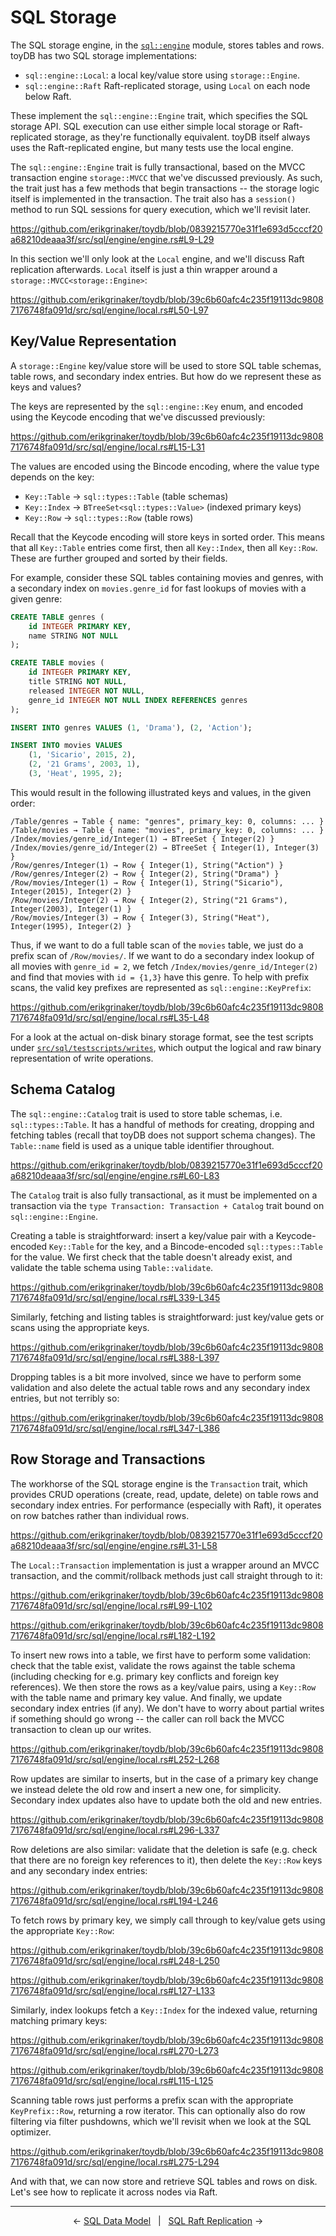 # SQL Storage

The SQL storage engine, in the [`sql::engine`](https://github.com/erikgrinaker/toydb/tree/213e5c02b09f1a3cac6a8bbd0a81773462f367f5/src/sql/engine)
module, stores tables and rows. toyDB has two SQL storage implementations:

* `sql::engine::Local`: a local key/value store using `storage::Engine`.
* `sql::engine::Raft` Raft-replicated storage, using `Local` on each node below Raft.

These implement the `sql::engine::Engine` trait, which specifies the SQL storage API. SQL execution
can use either simple local storage or Raft-replicated storage, as they're functionally equivalent.
toyDB itself always uses the Raft-replicated engine, but many tests use the local engine.

The `sql::engine::Engine` trait is fully transactional, based on the MVCC transaction engine
`storage::MVCC` that we've discussed previously. As such, the trait just has a few methods that
begin transactions -- the storage logic itself is implemented in the transaction. The trait also
has a `session()` method to run SQL sessions for query execution, which we'll revisit later.

https://github.com/erikgrinaker/toydb/blob/0839215770e31f1e693d5cccf20a68210deaaa3f/src/sql/engine/engine.rs#L9-L29

In this section we'll only look at the `Local` engine, and we'll discuss Raft replication
afterwards. `Local` itself is just a thin wrapper around a `storage::MVCC<storage::Engine>`:

https://github.com/erikgrinaker/toydb/blob/39c6b60afc4c235f19113dc98087176748fa091d/src/sql/engine/local.rs#L50-L97

## Key/Value Representation

A `storage::Engine` key/value store will be used to store SQL table schemas, table rows, and
secondary index entries. But how do we represent these as keys and values?

The keys are represented by the `sql::engine::Key` enum, and encoded using the Keycode encoding
that we've discussed previously:

https://github.com/erikgrinaker/toydb/blob/39c6b60afc4c235f19113dc98087176748fa091d/src/sql/engine/local.rs#L15-L31

The values are encoded using the Bincode encoding, where the value type depends on the key:

* `Key::Table` → `sql::types::Table` (table schemas)
* `Key::Index` → `BTreeSet<sql::types::Value>` (indexed primary keys)
* `Key::Row` → `sql::types::Row` (table rows)

Recall that the Keycode encoding will store keys in sorted order. This means that all `Key::Table`
entries come first, then all `Key::Index`, then all `Key::Row`. These are further grouped and
sorted by their fields.

For example, consider these SQL tables containing movies and genres, with a secondary index on
`movies.genre_id` for fast lookups of movies with a given genre:

```sql
CREATE TABLE genres (
    id INTEGER PRIMARY KEY,
    name STRING NOT NULL
);

CREATE TABLE movies (
    id INTEGER PRIMARY KEY,
    title STRING NOT NULL,
    released INTEGER NOT NULL,
    genre_id INTEGER NOT NULL INDEX REFERENCES genres
);

INSERT INTO genres VALUES (1, 'Drama'), (2, 'Action');

INSERT INTO movies VALUES
    (1, 'Sicario', 2015, 2),
    (2, '21 Grams', 2003, 1),
    (3, 'Heat', 1995, 2);
```

This would result in the following illustrated keys and values, in the given order:

```
/Table/genres → Table { name: "genres", primary_key: 0, columns: ... }
/Table/movies → Table { name: "movies", primary_key: 0, columns: ... }
/Index/movies/genre_id/Integer(1) → BTreeSet { Integer(2) }
/Index/movies/genre_id/Integer(2) → BTreeSet { Integer(1), Integer(3) }
/Row/genres/Integer(1) → Row { Integer(1), String("Action") }
/Row/genres/Integer(2) → Row { Integer(2), String("Drama") }
/Row/movies/Integer(1) → Row { Integer(1), String("Sicario"), Integer(2015), Integer(2) }
/Row/movies/Integer(2) → Row { Integer(2), String("21 Grams"), Integer(2003), Integer(1) }
/Row/movies/Integer(3) → Row { Integer(3), String("Heat"), Integer(1995), Integer(2) }
```

Thus, if we want to do a full table scan of the `movies` table, we just do a prefix scan of
`/Row/movies/`. If we want to do a secondary index lookup of all movies with `genre_id = 2`, we
fetch `/Index/movies/genre_id/Integer(2)` and find that movies with `id = {1,3}` have this genre.
To help with prefix scans, the valid key prefixes are represented as `sql::engine::KeyPrefix`:

https://github.com/erikgrinaker/toydb/blob/39c6b60afc4c235f19113dc98087176748fa091d/src/sql/engine/local.rs#L35-L48

For a look at the actual on-disk binary storage format, see the test scripts under
[`src/sql/testscripts/writes`](https://github.com/erikgrinaker/toydb/tree/c2b0f7f1d6cbf6e2cdc09fc0aec7b050e840ec21/src/sql/testscripts/writes),
which output the logical and raw binary representation of write operations.

## Schema Catalog

The `sql::engine::Catalog` trait is used to store table schemas, i.e. `sql::types::Table`. It has a
handful of methods for creating, dropping and fetching tables (recall that toyDB does not support
schema changes). The `Table::name` field is used as a unique table identifier throughout.

https://github.com/erikgrinaker/toydb/blob/0839215770e31f1e693d5cccf20a68210deaaa3f/src/sql/engine/engine.rs#L60-L83

The `Catalog` trait is also fully transactional, as it must be implemented on a transaction via the
`type Transaction: Transaction + Catalog` trait bound on `sql::engine::Engine`.

Creating a table is straightforward: insert a key/value pair with a Keycode-encoded `Key::Table`
for the key, and a Bincode-encoded `sql::types::Table` for the value. We first check that the
table doesn't already exist, and validate the table schema using `Table::validate`.

https://github.com/erikgrinaker/toydb/blob/39c6b60afc4c235f19113dc98087176748fa091d/src/sql/engine/local.rs#L339-L345

Similarly, fetching and listing tables is straightforward: just key/value gets or scans using the
appropriate keys.

https://github.com/erikgrinaker/toydb/blob/39c6b60afc4c235f19113dc98087176748fa091d/src/sql/engine/local.rs#L388-L397

Dropping tables is a bit more involved, since we have to perform some validation and also delete
the actual table rows and any secondary index entries, but not terribly so:

https://github.com/erikgrinaker/toydb/blob/39c6b60afc4c235f19113dc98087176748fa091d/src/sql/engine/local.rs#L347-L386

## Row Storage and Transactions

The workhorse of the SQL storage engine is the `Transaction` trait, which provides CRUD operations
(create, read, update, delete) on table rows and secondary index entries. For performance
(especially with Raft), it operates on row batches rather than individual rows.

https://github.com/erikgrinaker/toydb/blob/0839215770e31f1e693d5cccf20a68210deaaa3f/src/sql/engine/engine.rs#L31-L58

The `Local::Transaction` implementation is just a wrapper around an MVCC transaction, and the
commit/rollback methods just call straight through to it:

https://github.com/erikgrinaker/toydb/blob/39c6b60afc4c235f19113dc98087176748fa091d/src/sql/engine/local.rs#L99-L102

https://github.com/erikgrinaker/toydb/blob/39c6b60afc4c235f19113dc98087176748fa091d/src/sql/engine/local.rs#L182-L192

To insert new rows into a table, we first have to perform some validation: check that the table
exist, validate the rows against the table schema (including checking for e.g. primary key conflicts
and foreign key references). We then store the rows as a key/value pairs, using a `Key::Row` with
the table name and primary key value. And finally, we update secondary index entries (if any). We
don't have to worry about partial writes if something should go wrong -- the caller can roll back
the MVCC transaction to clean up our writes.

https://github.com/erikgrinaker/toydb/blob/39c6b60afc4c235f19113dc98087176748fa091d/src/sql/engine/local.rs#L252-L268

Row updates are similar to inserts, but in the case of a primary key change we instead delete the
old row and insert a new one, for simplicity. Secondary index updates also have to update both the
old and new entries.

https://github.com/erikgrinaker/toydb/blob/39c6b60afc4c235f19113dc98087176748fa091d/src/sql/engine/local.rs#L296-L337

Row deletions are also similar: validate that the deletion is safe (e.g. check that there are no
foreign key references to it), then delete the `Key::Row` keys and any secondary index entries:

https://github.com/erikgrinaker/toydb/blob/39c6b60afc4c235f19113dc98087176748fa091d/src/sql/engine/local.rs#L194-L246

To fetch rows by primary key, we simply call through to key/value gets using the appropriate
`Key::Row`:

https://github.com/erikgrinaker/toydb/blob/39c6b60afc4c235f19113dc98087176748fa091d/src/sql/engine/local.rs#L248-L250

https://github.com/erikgrinaker/toydb/blob/39c6b60afc4c235f19113dc98087176748fa091d/src/sql/engine/local.rs#L127-L133

Similarly, index lookups fetch a `Key::Index` for the indexed value, returning matching primary
keys:

https://github.com/erikgrinaker/toydb/blob/39c6b60afc4c235f19113dc98087176748fa091d/src/sql/engine/local.rs#L270-L273

https://github.com/erikgrinaker/toydb/blob/39c6b60afc4c235f19113dc98087176748fa091d/src/sql/engine/local.rs#L115-L125

Scanning table rows just performs a prefix scan with the appropriate `KeyPrefix::Row`, returning a
row iterator. This can optionally also do row filtering via filter pushdowns, which we'll revisit
when we look at the SQL optimizer.

https://github.com/erikgrinaker/toydb/blob/39c6b60afc4c235f19113dc98087176748fa091d/src/sql/engine/local.rs#L275-L294

And with that, we can now store and retrieve SQL tables and rows on disk. Let's see how to replicate
it across nodes via Raft.

---

<p align="center">
← <a href="sql-data.md">SQL Data Model</a> &nbsp; | &nbsp; <a href="sql-raft.md">SQL Raft Replication</a> →
</p>